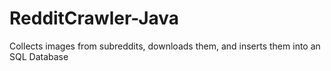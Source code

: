 RedditCrawler-Java
================

Collects images from subreddits, downloads them, and inserts them into an SQL Database
